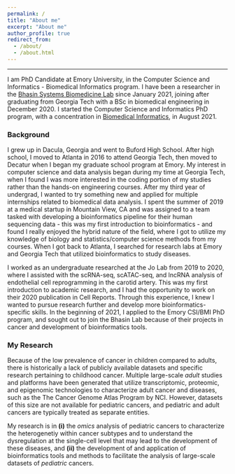 ```yaml
---
permalink: /
title: "About me"
excerpt: "About me"
author_profile: true
redirect_from: 
  - /about/
  - /about.html
---
```


----------------
I am PhD Candidate at Emory University, in the Computer Science and Informatics - Biomedical Informatics program. I have been a researcher in the [Bhasin Systems Biomedicine Lab](https://bhasinlab.org/) since January 2021, joining after graduating from Georgia Tech with a BSc in biomedical engineering in December 2020. I started the Computer Science and Informatics PhD program, with a concentration in [Biomedical Informatics](https://med.emory.edu/departments/biomedical-informatics/index.html), in August 2021.

### Background
I grew up in Dacula, Georgia and went to Buford High School. After high school, I moved to Atlanta in 2016 to attend Georgia Tech, then moved to Decatur when I began my graduate school program at Emory. My interest in computer science and data analysis began during my time at Georgia Tech, when I found I was more interested in the coding portion of my studies rather than the hands-on engineering courses. After my third year of undergrad, I wanted to try something new and applied for multiple internships related to biomedical data analysis. I spent the summer of 2019 at a medical startup in Mountain View, CA and was assigned to a team tasked with developing a bioinformatics pipeline for their human sequencing data - this was my first introduction to bioinformatics - and found I really enjoyed the hybrid nature of the field, where I got to utilize my knowledge of biology and statistics/computer science methods from my courses. When I got back to Atlanta, I searched for research labs at Emory and Georgia Tech that utilized bioinformatics to study diseases. 

I worked as an undergraduate researched at the Jo Lab from 2019 to 2020, where I assisted with the scRNA-seq, scATAC-seq, and lncRNA analysis of endothelial cell reprogramming in the carotid artery. This was my first introduction to academic research, and I had the opportunity to work on their 2020 publication in Cell Reports. Through this experience, I knew I wanted to pursue research further and develop more bioinformatics-specific skills. In the beginning of 2021, I applied to the Emory CSI/BMI PhD program, and sought out to join the Bhasin Lab because of their projects in cancer and development of bioinformatics tools. 

### My Research
Because of the low prevalence of cancer in children compared to adults, there is historically a lack of publicly available datasets and specific research pertaining to childhood cancer. Multiple large-scale *adult* studies and platforms have been generated that utilize transcriptomic, proteomic, and epigenomic technologies to characterize adult cancer and diseases, such as the The Cancer Genome Atlas Program by NCI. However, datasets of this size are not available for pediatric cancers, and pediatric and adult cancers are typically treated as separate entities. 

My research is in **(i)** the *omics* analysis of pediatric cancers to characterize the heterogenetiy within cancer subtypes and to understand the dysregulation at the single-cell level that may lead to the development of these diseases, and **(ii)** the development of and application of bioinformatics tools and methods to facilitate the analysis of large-scale datasets of *pediatric* cancers.
